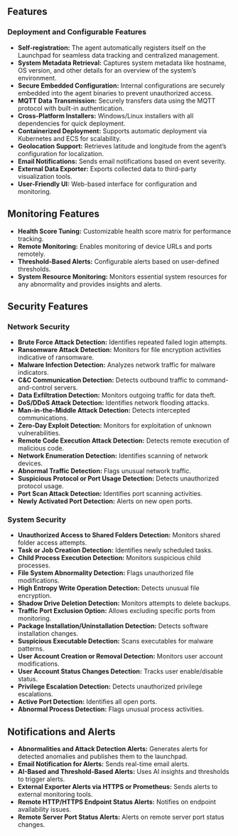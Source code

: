 ## Features

### Deployment and Configurable Features

- **Self-registration:** The agent automatically registers itself on the Launchpad for seamless data tracking and centralized management.
- **System Metadata Retrieval:** Captures system metadata like hostname, OS version, and other details for an overview of the system’s environment.
- **Secure Embedded Configuration:** Internal configurations are securely embedded into the agent binaries to prevent unauthorized access.
- **MQTT Data Transmission:** Securely transfers data using the MQTT protocol with built-in authentication.
- **Cross-Platform Installers:** Windows/Linux installers with all dependencies for quick deployment.
- **Containerized Deployment:** Supports automatic deployment via Kubernetes and ECS for scalability.
- **Geolocation Support:** Retrieves latitude and longitude from the agent’s configuration for localization.
- **Email Notifications:** Sends email notifications based on event severity.
- **External Data Exporter:** Exports collected data to third-party visualization tools.
- **User-Friendly UI:** Web-based interface for configuration and monitoring.

## Monitoring Features

- **Health Score Tuning:** Customizable health score matrix for performance tracking.
- **Remote Monitoring:** Enables monitoring of device URLs and ports remotely.
- **Threshold-Based Alerts:** Configurable alerts based on user-defined thresholds.
- **System Resource Monitoring:** Monitors essential system resources for any abnormality and provides insights and alerts.

## Security Features

### Network Security

- **Brute Force Attack Detection:** Identifies repeated failed login attempts.
- **Ransomware Attack Detection:** Monitors for file encryption activities indicative of ransomware.
- **Malware Infection Detection:** Analyzes network traffic for malware indicators.
- **C&C Communication Detection:** Detects outbound traffic to command-and-control servers.
- **Data Exfiltration Detection:** Monitors outgoing traffic for data theft.
- **DoS/DDoS Attack Detection:** Identifies network flooding attacks.
- **Man-in-the-Middle Attack Detection:** Detects intercepted communications.
- **Zero-Day Exploit Detection:** Monitors for exploitation of unknown vulnerabilities.
- **Remote Code Execution Attack Detection:** Detects remote execution of malicious code.
- **Network Enumeration Detection:** Identifies scanning of network devices.
- **Abnormal Traffic Detection:** Flags unusual network traffic.
- **Suspicious Protocol or Port Usage Detection:** Detects unauthorized protocol usage.
- **Port Scan Attack Detection:** Identifies port scanning activities.
- **Newly Activated Port Detection:** Alerts on new open ports.

### System Security

- **Unauthorized Access to Shared Folders Detection:** Monitors shared folder access attempts.
- **Task or Job Creation Detection:** Identifies newly scheduled tasks.
- **Child Process Execution Detection:** Monitors suspicious child processes.
- **File System Abnormality Detection:** Flags unauthorized file modifications.
- **High Entropy Write Operation Detection:** Detects unusual file encryption.
- **Shadow Drive Deletion Detection:** Monitors attempts to delete backups.
- **Traffic Port Exclusion Option:** Allows excluding specific ports from monitoring.
- **Package Installation/Uninstallation Detection:** Detects software installation changes.
- **Suspicious Executable Detection:** Scans executables for malware patterns.
- **User Account Creation or Removal Detection:** Monitors user account modifications.
- **User Account Status Changes Detection:** Tracks user enable/disable status.
- **Privilege Escalation Detection:** Detects unauthorized privilege escalations.
- **Active Port Detection:** Identifies all open ports.
- **Abnormal Process Detection:** Flags unusual process activities.

## Notifications and Alerts

- **Abnormalities and Attack Detection Alerts:** Generates alerts for detected anomalies and publishes them to the launchpad.
- **Email Notification for Alerts:** Sends real-time email alerts.
- **AI-Based and Threshold-Based Alerts:** Uses AI insights and thresholds to trigger alerts.
- **External Exporter Alerts via HTTPS or Prometheus:** Sends alerts to external monitoring tools.
- **Remote HTTP/HTTPS Endpoint Status Alerts:** Notifies on endpoint availability issues.
- **Remote Server Port Status Alerts:** Alerts on remote server port status changes.
